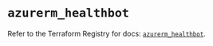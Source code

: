 # `azurerm_healthbot`

Refer to the Terraform Registry for docs: [`azurerm_healthbot`](https://registry.terraform.io/providers/hashicorp/azurerm/4.21.1/docs/resources/healthbot).
